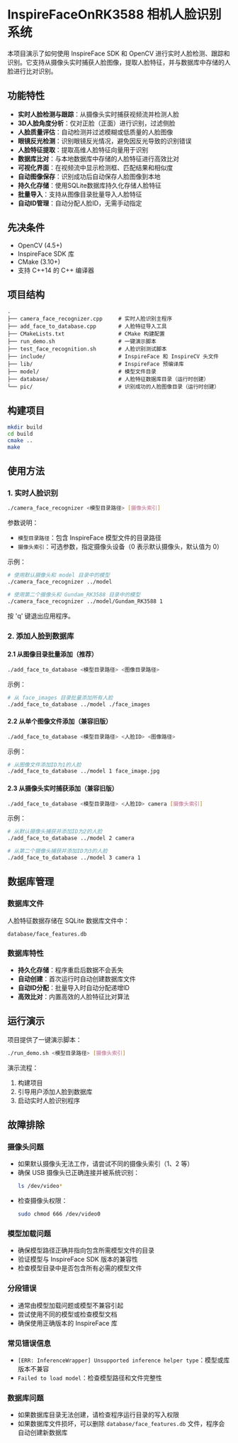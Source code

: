 # InspireFaceOnRK3588 相机人脸识别系统

本项目演示了如何使用 InspireFace SDK 和 OpenCV 进行实时人脸检测、跟踪和识别。它支持从摄像头实时捕获人脸图像，提取人脸特征，并与数据库中存储的人脸进行比对识别。

## 功能特性

- **实时人脸检测与跟踪**：从摄像头实时捕获视频流并检测人脸
- **3D人脸角度分析**：仅对正脸（正面）进行识别，过滤侧脸
- **人脸质量评估**：自动检测并过滤模糊或低质量的人脸图像
- **眼镜反光检测**：识别眼镜反光情况，避免因反光导致的识别错误
- **人脸特征提取**：提取高维人脸特征向量用于识别
- **数据库比对**：与本地数据库中存储的人脸特征进行高效比对
- **可视化界面**：在视频流中显示检测框、匹配结果和相似度
- **自动图像保存**：识别成功后自动保存人脸图像到本地
- **持久化存储**：使用SQLite数据库持久化存储人脸特征
- **批量导入**：支持从图像目录批量导入人脸特征
- **自动ID管理**：自动分配人脸ID，无需手动指定

## 先决条件

- OpenCV (4.5+)
- InspireFace SDK 库
- CMake (3.10+)
- 支持 C++14 的 C++ 编译器

## 项目结构

```
.
├── camera_face_recognizer.cpp     # 实时人脸识别主程序
├── add_face_to_database.cpp       # 人脸特征导入工具
├── CMakeLists.txt                 # CMake 构建配置
├── run_demo.sh                    # 一键演示脚本
├── test_face_recognition.sh       # 人脸识别测试脚本
├── include/                       # InspireFace 和 InspireCV 头文件
├── lib/                           # InspireFace 预编译库
├── model/                         # 模型文件目录
├── database/                      # 人脸特征数据库目录（运行时创建）
└── pic/                           # 识别成功的人脸图像目录（运行时创建）
```

## 构建项目

```bash
mkdir build
cd build
cmake ..
make
```

## 使用方法

### 1. 实时人脸识别

```bash
./camera_face_recognizer <模型目录路径> [摄像头索引]
```

参数说明：
- `模型目录路径`：包含 InspireFace 模型文件的目录路径
- `摄像头索引`：可选参数，指定摄像头设备（0 表示默认摄像头，默认值为 0）

示例：
```bash
# 使用默认摄像头和 model 目录中的模型
./camera_face_recognizer ../model

# 使用第二个摄像头和 Gundam_RK3588 目录中的模型
./camera_face_recognizer ../model/Gundam_RK3588 1
```

按 'q' 键退出应用程序。

### 2. 添加人脸到数据库

#### 2.1 从图像目录批量添加（推荐）

```bash
./add_face_to_database <模型目录路径> <图像目录路径>
```

示例：
```bash
# 从 face_images 目录批量添加所有人脸
./add_face_to_database ../model ./face_images
```

#### 2.2 从单个图像文件添加（兼容旧版）

```bash
./add_face_to_database <模型目录路径> <人脸ID> <图像路径>
```

示例：
```bash
# 从图像文件添加ID为1的人脸
./add_face_to_database ../model 1 face_image.jpg
```

#### 2.3 从摄像头实时捕获添加（兼容旧版）

```bash
./add_face_to_database <模型目录路径> <人脸ID> camera [摄像头索引]
```

示例：
```bash
# 从默认摄像头捕获并添加ID为2的人脸
./add_face_to_database ../model 2 camera

# 从第二个摄像头捕获并添加ID为3的人脸
./add_face_to_database ../model 3 camera 1
```

## 数据库管理

### 数据库文件

人脸特征数据存储在 SQLite 数据库文件中：
```
database/face_features.db
```

### 数据库特性

- **持久化存储**：程序重启后数据不会丢失
- **自动创建**：首次运行时自动创建数据库文件
- **自动ID分配**：批量导入时自动分配递增ID
- **高效比对**：内置高效的人脸特征比对算法

## 运行演示

项目提供了一键演示脚本：

```bash
./run_demo.sh <模型目录路径> [摄像头索引]
```

演示流程：
1. 构建项目
2. 引导用户添加人脸到数据库
3. 启动实时人脸识别程序

## 故障排除

### 摄像头问题

- 如果默认摄像头无法工作，请尝试不同的摄像头索引（1、2 等）
- 确保 USB 摄像头已正确连接并被系统识别：
  ```bash
  ls /dev/video*
  ```
- 检查摄像头权限：
  ```bash
  sudo chmod 666 /dev/video0
  ```

### 模型加载问题

- 确保模型路径正确并指向包含所需模型文件的目录
- 验证模型与 InspireFace SDK 版本的兼容性
- 检查模型目录中是否包含所有必需的模型文件

### 分段错误

- 通常由模型加载问题或模型不兼容引起
- 尝试使用不同的模型或检查模型文档
- 确保使用正确版本的 InspireFace 库

### 常见错误信息

- `[ERR: InferenceWrapper] Unsupported inference helper type`：模型或库版本不兼容
- `Failed to load model`：检查模型路径和文件完整性

### 数据库问题

- 如果数据库目录无法创建，请检查程序运行目录的写入权限
- 如果数据库文件损坏，可以删除 `database/face_features.db` 文件，程序会自动创建新数据库
